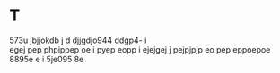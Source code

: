 # T
573u jbjjokdb  j d djjgdjo944  ddgp4- i  
egej pep phpippep oe i pyep eopp i
ejejgej j pejpjpjp  eo pep eppoepoe
8895e e  i 5je095 8e  
